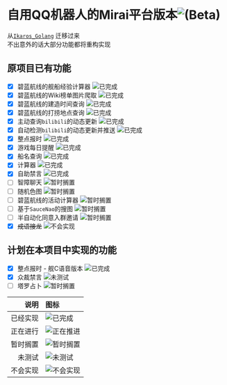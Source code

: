 # 自用QQ机器人的Mirai平台版本![(Beta)](https://img.shields.io/badge/_Beta-gray)
从[`Ikaros_Golang`](https://github.com/AdorableParker/Ikaros_Golang) 迁移过来  
不出意外的话大部分功能都将重构实现  

## 原项目已有功能

* [X] 碧蓝航线的舰船经验计算器 ![`已完成`](https://img.shields.io/badge/_Achieved-green)
* [X] 碧蓝航线的Wiki榜单图片爬取 ![`已完成`](https://img.shields.io/badge/_Achieved-green)
* [X] 碧蓝航线的建造时间查询 ![`已完成`](https://img.shields.io/badge/_Achieved-green)
* [X] 碧蓝航线的打捞地点查询 ![`已完成`](https://img.shields.io/badge/_Achieved-green)
* [X] 主动查询`bilibili`的动态更新 ![`已完成`](https://img.shields.io/badge/_Achieved-green)
* [X] 自动检测`bilibili`的动态更新并推送 ![`已完成`](https://img.shields.io/badge/_Achieved-green)
* [X] 整点报时 ![`已完成`](https://img.shields.io/badge/_Achieved-green)
* [X] 游戏每日提醒 ![`已完成`](https://img.shields.io/badge/_Achieved-green)
* [X] 船名查询 ![`已完成`](https://img.shields.io/badge/_Achieved-green)
* [X] 计算器 ![`已完成`](https://img.shields.io/badge/_Achieved-green)
* [X] 自助禁言 ![`已完成`](https://img.shields.io/badge/_Achieved-green)
* [ ] 智障聊天 ![`暂时搁置`](https://img.shields.io/badge/-Shelved-yellow)
* [ ] 随机色图 ![`暂时搁置`](https://img.shields.io/badge/-Shelved-yellow)
* [ ] 碧蓝航线的活动计算器 ![`暂时搁置`](https://img.shields.io/badge/-Shelved-yellow)
* [ ] 基于`SauceNao`的搜图 ![`暂时搁置`](https://img.shields.io/badge/-Shelved-yellow)
* [ ] 半自动化同意入群邀请 ![`暂时搁置`](https://img.shields.io/badge/-Shelved-yellow)
* [X] ~~成语接龙~~ ![`不会实现`](https://img.shields.io/badge/-Invalid-inactive)

## 计划在本项目中实现的功能

* [X] 整点报时 - 舰C语音版本 ![`已完成`](https://img.shields.io/badge/_Achieved-green)
* [X] 众裁禁言 ![`未测试`](https://img.shields.io/badge/-NotTested-red)
* [ ] 塔罗占卜 ![`暂时搁置`](https://img.shields.io/badge/-Shelved-yellow)

|**说明**|**图标**|
|---:|:---|
|已经实现|![`已完成`](https://img.shields.io/badge/_Achieved-green)|
|正在进行|![`正在推进`](https://img.shields.io/badge/-Underway-blue)|
|暂时搁置|![`暂时搁置`](https://img.shields.io/badge/-Shelved-yellow)|
|未测试|![`未测试`](https://img.shields.io/badge/-NotTested-red)|
|不会实现|![`不会实现`](https://img.shields.io/badge/-Invalid-inactive)|